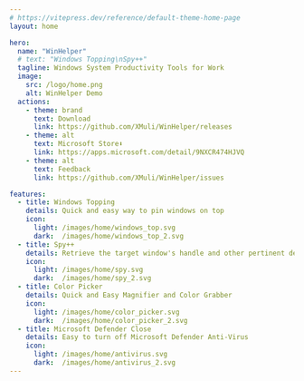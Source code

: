 ```yaml
---
# https://vitepress.dev/reference/default-theme-home-page
layout: home

hero:
  name: "WinHelper"
  # text: "Windows Topping\nSpy++"
  tagline: Windows System Productivity Tools for Work
  image:
    src: /logo/home.png
    alt: WinHelper Demo
  actions:
    - theme: brand
      text: Download
      link: https://github.com/XMuli/WinHelper/releases
    - theme: alt
      text: Microsoft Store⬇️
      link: https://apps.microsoft.com/detail/9NXCR474HJVQ
    - theme: alt
      text: Feedback
      link: https://github.com/XMuli/WinHelper/issues

features:
  - title: Windows Topping
    details: Quick and easy way to pin windows on top
    icon: 
      light: /images/home/windows_top.svg
      dark:  /images/home/windows_top_2.svg
  - title: Spy++
    details: Retrieve the target window's handle and other pertinent details.
    icon: 
      light: /images/home/spy.svg
      dark:  /images/home/spy_2.svg
  - title: Color Picker
    details: Quick and Easy Magnifier and Color Grabber
    icon: 
      light: /images/home/color_picker.svg
      dark:  /images/home/color_picker_2.svg
  - title: Microsoft Defender Close 
    details: Easy to turn off Microsoft Defender Anti-Virus
    icon: 
      light: /images/home/antivirus.svg
      dark:  /images/home/antivirus_2.svg
---
```



